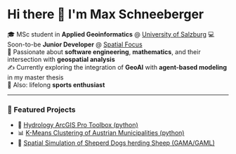 # Hi there 👋 I'm Max Schneeberger

🎓 MSc student in **Applied Geoinformatics** @ [University of Salzburg](https://www.plus.ac.at/?lang=en)
💻 Soon-to-be **Junior Developer** @ [Spatial Focus](https://www.spatial-focus.net/)  
🧠 Passionate about **software engineering**, **mathematics**, and their intersection with **geospatial analysis**  
✍️ Currently exploring the integration of **GeoAI** with **agent-based modeling** in my master thesis  
🤸 Also: lifelong **sports enthusiast**
  
---  
  
### 🚀 Featured Projects

- 🌊 [Hydrology ArcGIS Pro Toolbox (python)](https://github.com/maxschneeberger/hydrology-arcgispro-pythontoolbox)  
- 📊 [K-Means Clustering of Austrian Municipalities (python)](https://github.com/maxschneeberger/kmeans-clustering-municipalities)  
- 🐶 [Spatial Simulation of Sheperd Dogs herding Sheep (GAMA/GAML)](https://github.com/maxschneeberger/gama-shepherd-dogs)

